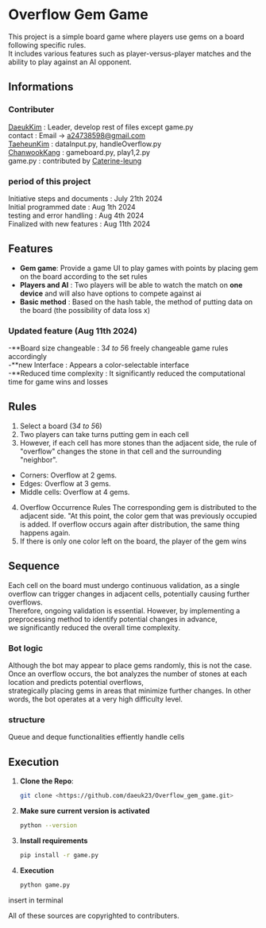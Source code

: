 # Overflow Gem Game
This project is a simple board game where players use gems on a board following specific rules.  
It includes various features such as player-versus-player matches and the ability to play against an AI opponent.  

## Informations  
### Contributer  

[DaeukKim](https://www.linkedin.com/in/daeuk-kim-68628231b/)  : Leader, develop rest of files except game.py  
contact : Email -> a24738598@gmail.com  
[TaeheunKim](https://www.linkedin.com/in/tae-heun-kay-kim-a21021273/)  : dataInput.py, handleOverflow.py  
[ChanwookKang](https://github.com/senecaChanwook) : gameboard.py, play1,2.py  
game.py : contributed by [Caterine-leung](https://www.linkedin.com/in/catherine-leung-4578aa11/?originalSubdomain=ca)  

### period of this project  
Initiative steps and documents : July 21th 2024  
Initial programmed date : Aug 1th 2024  
testing and error handling : Aug 4th 2024  
Finalized with new features : Aug 11th 2024  

## Features  
- **Gem game**: Provide a game UI to play games with points by placing gem on the board according to the set rules  
- **Players and AI** : Two players will be able to watch the match on **one device** and will also have options to compete against ai  
- **Basic method** : Based on the hash table, the method of putting data on the board (the possibility of data loss x)

### Updated feature (Aug 11th 2024)  
-**Board size changeable : 3*4 to 5*6 freely changeable game rules accordingly  
-**new Interface : Appears a color-selectable interface  
-**Reduced time complexity : It significantly reduced the computational time for game wins and losses  

## Rules  
1. Select a board (3*4 to 5*6)  
2. Two players can take turns putting gem in each cell  
3. However, if each cell has more stones than the adjacent side, the rule of "overflow" changes the stone in that cell and the surrounding "neighbor".
- Corners: Overflow at 2 gems.
- Edges: Overflow at 3 gems.
- Middle cells: Overflow at 4 gems.
4. Overflow Occurrence Rules
The corresponding gem is distributed to the adjacent side. "At this point, the color gem that was previously occupied is added. If overflow occurs again after distribution, the same thing happens again.  
5. If there is only one color left on the board, the player of the gem wins  

## Sequence  
Each cell on the board must undergo continuous validation, as a single overflow can trigger changes in adjacent cells, potentially causing further overflows.  
Therefore, ongoing validation is essential. However, by implementing a preprocessing method to identify potential changes in advance,   
we significantly reduced the overall time complexity.  

### Bot logic  
Although the bot may appear to place gems randomly, this is not the case.  
Once an overflow occurs, the bot analyzes the number of stones at each location and predicts potential overflows,  
strategically placing gems in areas that minimize further changes. In other words, the bot operates at a very high difficulty level.  

### structure 
Queue and deque functionalities effiently handle cells

## Execution  

1. **Clone the Repo**:
   ```bash
   git clone <https://github.com/daeuk23/Overflow_gem_game.git>
   ```  

2. **Make sure current version is activated**
   ```bash
   python --version
   ```   

3. **Install requirements**
   ```bash
   pip install -r game.py
   ```  

4. **Execution**
   ```bash
   python game.py
   ```  
insert in terminal  

All of these sources are copyrighted to contributers.
